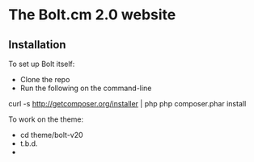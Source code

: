 The Bolt.cm 2.0 website
=======================


Installation
------------

To set up Bolt itself:

 - Clone the repo
 - Run the following on the command-line

  curl -s http://getcomposer.org/installer | php
  php composer.phar install

To work on the theme:

 - cd theme/bolt-v20
 - t.b.d.
 - 
 
